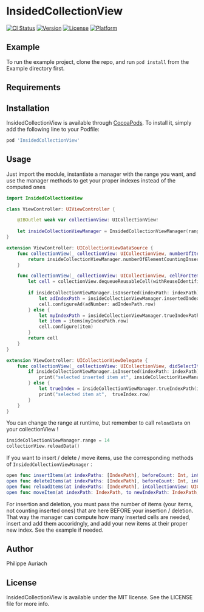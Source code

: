 # InsidedCollectionView

[![CI Status](https://img.shields.io/travis/PhilippeAuriach/InsidedCollectionView.svg?style=flat)](https://travis-ci.org/PhilippeAuriach/InsidedCollectionView)
[![Version](https://img.shields.io/cocoapods/v/InsidedCollectionView.svg?style=flat)](https://cocoapods.org/pods/InsidedCollectionView)
[![License](https://img.shields.io/cocoapods/l/InsidedCollectionView.svg?style=flat)](https://cocoapods.org/pods/InsidedCollectionView)
[![Platform](https://img.shields.io/cocoapods/p/InsidedCollectionView.svg?style=flat)](https://cocoapods.org/pods/InsidedCollectionView)

## Example

To run the example project, clone the repo, and run `pod install` from the Example directory first.

## Requirements

## Installation

InsidedCollectionView is available through [CocoaPods](https://cocoapods.org). To install
it, simply add the following line to your Podfile:

```ruby
pod 'InsidedCollectionView'
```

## Usage

Just import the module, instantiate a manager with the range you want, and use the manager methods to get your proper indexes instead of the computed ones

```swift
import InsidedCollectionView

class ViewController: UIViewController {

    @IBOutlet weak var collectionView: UICollectionView!
    
    let insideCollectionViewManager = InsidedCollectionViewManager(range: 3)
}

extension ViewController: UICollectionViewDataSource {
    func collectionView(_ collectionView: UICollectionView, numberOfItemsInSection section: Int) -> Int {
        return insideCollectionViewManager.numberOfElementCountingInserted(inCount: itemsCount)
    }

    func collectionView(_ collectionView: UICollectionView, cellForItemAt indexPath: IndexPath) -> UICollectionViewCell {
        let cell = collectionView.dequeueReusableCell(withReuseIdentifier: "reuseIdentifier", for: indexPath)
        
        if insideCollectionViewManager.isInserted(indexPath: indexPath) {
            let adIndexPath = insideCollectionViewManager.insertedIndex(indexPath: indexPath)
            cell.configureAd(adNumber: adIndexPath.row)
        } else {
            let myIndexPath = insideCollectionViewManager.trueIndexPath(indexPath: indexPath)
            let item = items[myIndexPath.row]
            cell.configure(item)
        }
        return cell
    }
}

extension ViewController: UICollectionViewDelegate {
    func collectionView(_ collectionView: UICollectionView, didSelectItemAt indexPath: IndexPath) {
        if insideCollectionViewManager.isInserted(indexPath: indexPath) {
            print("selected inserted item at", insideCollectionViewManager.insertedIndex(indexPath: indexPath).row)
        } else {
            let trueIndex = insideCollectionViewManager.trueIndexPath(indexPath)
            print("selected item at",  trueIndex.row)
        }
    }
}

```

You can change the range at runtime, but remember to call `reloadData` on your collectionView !
```swift
insideCollectionViewManager.range = 14
collectionView.reloadData()
```

If you want to insert / delete / move items, use the corresponding methods of `InsidedCollectionViewManager` :
```swift
open func insertItems(at indexPaths: [IndexPath], beforeCount: Int, inCollectionView: UICollectionView)
open func deleteItems(at indexPaths: [IndexPath], beforeCount: Int, inCollectionView: UICollectionView)
open func reloadItems(at indexPaths: [IndexPath], inCollectionView: UICollectionView)
open func moveItem(at indexPath: IndexPath, to newIndexPath: IndexPath, inCollectionView: UICollectionView)
```

For insertion and deletion, you must pass the number of items (your items, not counting inserted ones) that are here BEFORE your insertion / deletion. That way the manager can compute how many inserted cells are needed, insert and add them accoridngly, and add your new items at their proper new index. See the example if needed.

## Author

Philippe Auriach

## License

InsidedCollectionView is available under the MIT license. See the LICENSE file for more info.
